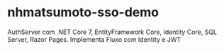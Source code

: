 # nhmatsumoto-sso-demo
AuthServer com .NET Core 7, EntityFramework Core, Identity Core, SQL Server, Razor Pages. Implementa Fluxo com Identity e JWT 
